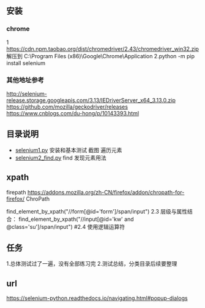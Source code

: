 


## 安装

### chrome
1 https://cdn.npm.taobao.org/dist/chromedriver/2.43/chromedriver_win32.zip  解压到 C:\Program Files (x86)\Google\Chrome\Application
2.python -m pip install selenium

### 其他地址参考
http://selenium-release.storage.googleapis.com/3.13/IEDriverServer_x64_3.13.0.zip
https://github.com/mozilla/geckodriver/releases
https://www.cnblogs.com/du-hong/p/10143393.html

## 目录说明
* [selenium1.py]()  安装和基本测试 截图 遍历元素
* [selenium2_find.py]() find 发现元素用法

## xpath
firepath  https://addons.mozilla.org/zh-CN/firefox/addon/chropath-for-firefox/
ChroPath

find_element_by_xpath("//form[@id='form']/span/input") 2.3 层级与属性结合：
find_element_by_xpath("//input[@id='kw' and @class='su']/span/input")  #2.4 使用逻辑运算符

## 任务
1.总体测试过了一遍，没有全部练习完
2.测试总结，分类目录后续要整理



## url
https://selenium-python.readthedocs.io/navigating.html#popup-dialogs